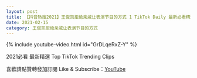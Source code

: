 ```yaml
---
layout: post
title: 【抖音熱搜2021】王俊凯拒绝亲戚让表演节目的方式 1 TikTok Daily 最新必看精選合集2021 02 15
date: 2021-02-15
category: 王俊凯拒绝亲戚让表演节目的方式
---
```


{% include youtube-video.html id="GrDLqeRxZ-Y" %}

2021必看 最新精選 Top TikTok Trending Clips

喜歡請點贊轉發加訂閱 Like & Subscribe：[YouTube](https://www.youtube.com/channel/UCAoR7VcanIPd04uEq_GIylA/videos)

